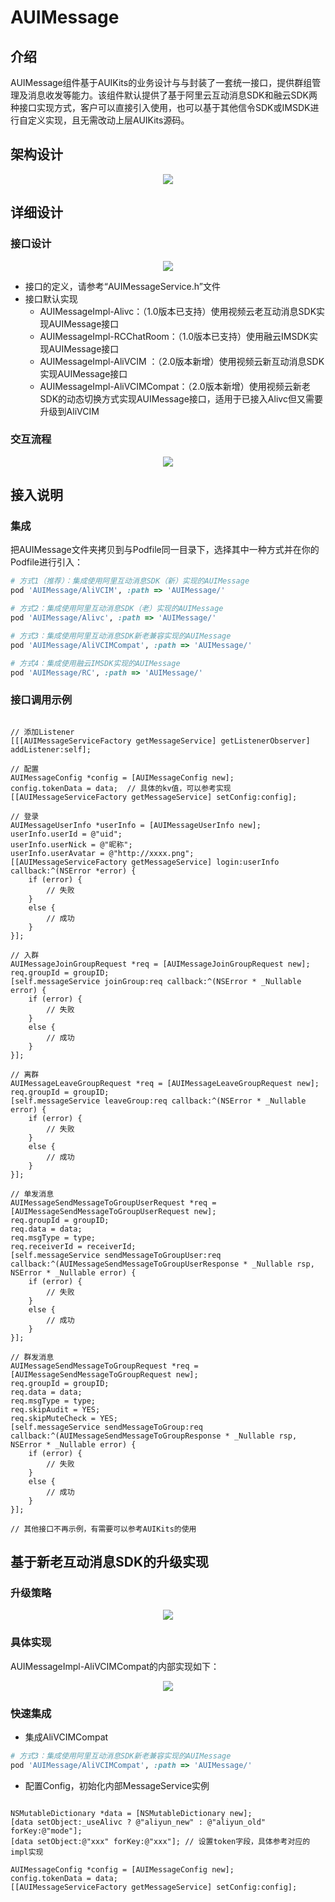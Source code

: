 # AUIMessage

## 介绍
AUIMessage组件基于AUIKits的业务设计与与封装了一套统一接口，提供群组管理及消息收发等能力。该组件默认提供了基于阿里云互动消息SDK和融云SDK两种接口实现方式，客户可以直接引入使用，也可以基于其他信令SDK或IMSDK进行自定义实现，且无需改动上层AUIKits源码。

## 架构设计

<p align="center">
  <img src="./diagram_relationship.jpg"/>
</p>

## 详细设计

### 接口设计
<p align="center">
  <img src="./diagram_class.jpg"/>
</p>

- 接口的定义，请参考“AUIMessageService.h”文件
- 接口默认实现
  - AUIMessageImpl-Alivc：（1.0版本已支持）使用视频云老互动消息SDK实现AUIMessage接口
  - AUIMessageImpl-RCChatRoom：（1.0版本已支持）使用融云IMSDK实现AUIMessage接口
  - AUIMessageImpl-AliVCIM ：（2.0版本新增）使用视频云新互动消息SDK实现AUIMessage接口
  - AUIMessageImpl-AliVCIMCompat：（2.0版本新增）使用视频云新老SDK的动态切换方式实现AUIMessage接口，适用于已接入Alivc但又需要升级到AliVCIM

### 交互流程

<p align="center">
  <img src="./diagram_Interaction.jpg"/>
</p>

## 接入说明

### 集成
把AUIMessage文件夹拷贝到与Podfile同一目录下，选择其中一种方式并在你的Podfile进行引入：
``` ruby
# 方式1（推荐）：集成使用阿里互动消息SDK（新）实现的AUIMessage
pod 'AUIMessage/AliVCIM', :path => 'AUIMessage/'

# 方式2：集成使用阿里互动消息SDK（老）实现的AUIMessage
pod 'AUIMessage/Alivc', :path => 'AUIMessage/'

# 方式3：集成使用阿里互动消息SDK新老兼容实现的AUIMessage
pod 'AUIMessage/AliVCIMCompat', :path => 'AUIMessage/'

# 方式4：集成使用融云IMSDK实现的AUIMessage
pod 'AUIMessage/RC', :path => 'AUIMessage/'

```

### 接口调用示例
``` OBJC

// 添加Listener
[[[AUIMessageServiceFactory getMessageService] getListenerObserver] addListener:self];

// 配置
AUIMessageConfig *config = [AUIMessageConfig new];
config.tokenData = data;  // 具体的kv值，可以参考实现
[[AUIMessageServiceFactory getMessageService] setConfig:config];

// 登录
AUIMessageUserInfo *userInfo = [AUIMessageUserInfo new];
userInfo.userId = @"uid";
userInfo.userNick = @"昵称";
userInfo.userAvatar = @"http://xxxx.png";
[[AUIMessageServiceFactory getMessageService] login:userInfo callback:^(NSError *error) {
    if (error) {
        // 失败
    }
    else {
        // 成功
    }
}];

// 入群
AUIMessageJoinGroupRequest *req = [AUIMessageJoinGroupRequest new];
req.groupId = groupID;
[self.messageService joinGroup:req callback:^(NSError * _Nullable error) {
    if (error) {
        // 失败
    }
    else {
        // 成功
    }
}];

// 离群
AUIMessageLeaveGroupRequest *req = [AUIMessageLeaveGroupRequest new];
req.groupId = groupID;
[self.messageService leaveGroup:req callback:^(NSError * _Nullable error) {
    if (error) {
        // 失败
    }
    else {
        // 成功
    }
}];

// 单发消息
AUIMessageSendMessageToGroupUserRequest *req = [AUIMessageSendMessageToGroupUserRequest new];
req.groupId = groupID;
req.data = data;
req.msgType = type;
req.receiverId = receiverId;
[self.messageService sendMessageToGroupUser:req callback:^(AUIMessageSendMessageToGroupUserResponse * _Nullable rsp, NSError * _Nullable error) {
    if (error) {
        // 失败
    }
    else {
        // 成功
    }
}];

// 群发消息
AUIMessageSendMessageToGroupRequest *req = [AUIMessageSendMessageToGroupRequest new];
req.groupId = groupID;
req.data = data;
req.msgType = type;
req.skipAudit = YES;
req.skipMuteCheck = YES;
[self.messageService sendMessageToGroup:req callback:^(AUIMessageSendMessageToGroupResponse * _Nullable rsp, NSError * _Nullable error) {
    if (error) {
        // 失败
    }
    else {
        // 成功
    }
}];

// 其他接口不再示例，有需要可以参考AUIKits的使用

```

## 基于新老互动消息SDK的升级实现

### 升级策略

<p align="center">
  <img src="./diagram_upgrade.jpg"/>
</p>

### 具体实现
AUIMessageImpl-AliVCIMCompat的内部实现如下：

<p align="center">
  <img src="./diagram_compat.jpg"/>
</p>

### 快速集成

- 集成AliVCIMCompat
``` ruby
# 方式3：集成使用阿里互动消息SDK新老兼容实现的AUIMessage
pod 'AUIMessage/AliVCIMCompat', :path => 'AUIMessage/'

```

- 配置Config，初始化内部MessageService实例
``` OBJC

NSMutableDictionary *data = [NSMutableDictionary new];
[data setObject:_useAlivc ? @"aliyun_new" : @"aliyun_old" forKey:@"mode"];
[data setObject:@"xxx" forKey:@"xxx"]; // 设置token字段，具体参考对应的impl实现

AUIMessageConfig *config = [AUIMessageConfig new];
config.tokenData = data;
[[AUIMessageServiceFactory getMessageService] setConfig:config];

```